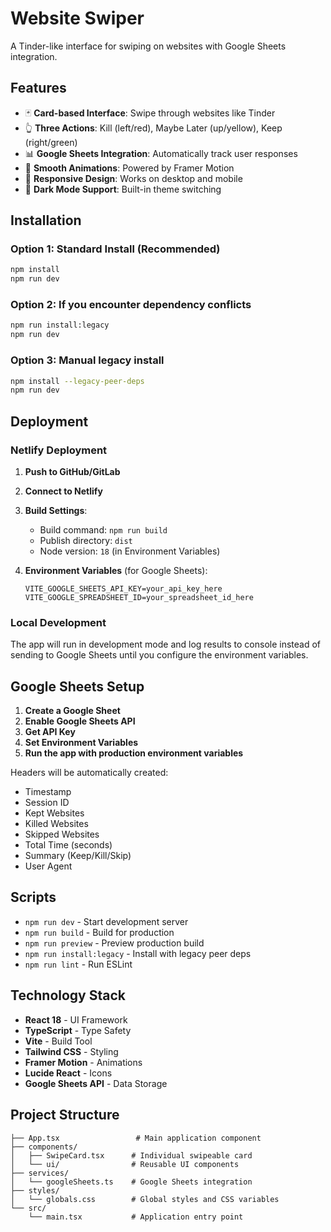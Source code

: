 # Website Swiper

A Tinder-like interface for swiping on websites with Google Sheets integration.

## Features

- 🃏 **Card-based Interface**: Swipe through websites like Tinder
- 👆 **Three Actions**: Kill (left/red), Maybe Later (up/yellow), Keep (right/green)
- 📊 **Google Sheets Integration**: Automatically track user responses
- 🎨 **Smooth Animations**: Powered by Framer Motion
- 📱 **Responsive Design**: Works on desktop and mobile
- 🌙 **Dark Mode Support**: Built-in theme switching

## Installation

### Option 1: Standard Install (Recommended)
```bash
npm install
npm run dev
```

### Option 2: If you encounter dependency conflicts
```bash
npm run install:legacy
npm run dev
```

### Option 3: Manual legacy install
```bash
npm install --legacy-peer-deps
npm run dev
```

## Deployment

### Netlify Deployment

1. **Push to GitHub/GitLab**
2. **Connect to Netlify**
3. **Build Settings**:
   - Build command: `npm run build`
   - Publish directory: `dist`
   - Node version: `18` (in Environment Variables)

4. **Environment Variables** (for Google Sheets):
   ```
   VITE_GOOGLE_SHEETS_API_KEY=your_api_key_here
   VITE_GOOGLE_SPREADSHEET_ID=your_spreadsheet_id_here
   ```

### Local Development

The app will run in development mode and log results to console instead of sending to Google Sheets until you configure the environment variables.

## Google Sheets Setup

1. **Create a Google Sheet**
2. **Enable Google Sheets API**
3. **Get API Key**
4. **Set Environment Variables**
5. **Run the app with production environment variables**

Headers will be automatically created:
- Timestamp
- Session ID  
- Kept Websites
- Killed Websites
- Skipped Websites
- Total Time (seconds)
- Summary (Keep/Kill/Skip)
- User Agent

## Scripts

- `npm run dev` - Start development server
- `npm run build` - Build for production
- `npm run preview` - Preview production build
- `npm run install:legacy` - Install with legacy peer deps
- `npm run lint` - Run ESLint

## Technology Stack

- **React 18** - UI Framework
- **TypeScript** - Type Safety
- **Vite** - Build Tool
- **Tailwind CSS** - Styling
- **Framer Motion** - Animations
- **Lucide React** - Icons
- **Google Sheets API** - Data Storage

## Project Structure

```
├── App.tsx                 # Main application component
├── components/
│   ├── SwipeCard.tsx      # Individual swipeable card
│   └── ui/                # Reusable UI components
├── services/
│   └── googleSheets.ts    # Google Sheets integration
├── styles/
│   └── globals.css        # Global styles and CSS variables
└── src/
    └── main.tsx           # Application entry point
```